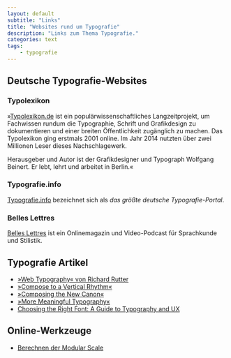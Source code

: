 ```yaml
---
layout: default
subtitle: "Links"
title: "Websites rund um Typografie"
description: "Links zum Thema Typografie."
categories: text
tags:
    - typografie
---
```

## Deutsche Typografie-Websites

### Typolexikon

»[Typolexikon.de][4] ist ein popu­lär­wis­sen­schaft­li­ches Lang­zeit­pro­jekt, um Fach­wis­sen rundum die Typo­gra­phie, Schrift und Grafikdesign zu dokumentieren und einer brei­ten Öffent­lich­keit zugäng­lich zu machen. Das Typolexikon ging erstmals 2001 online. Im Jahr 2014 nutzten über zwei Millionen Leser dieses Nachschlagewerk.

Herausgeber und Autor ist der Grafikdesigner und Typograph Wolfgang Beinert. Er lebt, lehrt und arbeitet in Berlin.«


### Typografie.info

[Typografie.info][5] bezeichnet sich als *das größte deutsche Typografie-Portal*.


### Belles Lettres

[Belles Lettres][1] ist ein Onlinemagazin und Video-Pod­cast für Sprach­kunde und Sti­li­stik.



## Typografie Artikel

- [»Web Typography«  von Richard Rutter](http://webtypography.net/)
- [»Compose to a Vertical Rhythm«](http://24ways.org/2006/compose-to-a-vertical-rhythm/)
- [»Composing the New Canon«](http://24ways.org/2011/composing-the-new-canon)
- [»More Meaningful Typography«](http://alistapart.com/article/more-meaningful-typography)
- [Choosing the Right Font: A Guide to Typography and UX](http://www.usertesting.com/blog/2014/08/06/choosing-the-right-font-a-guide-to-typography-and-user-experience/)



## Online-Werkzeuge

- [Berechnen der Modular Scale](http://modularscale.com/)







 [1]: http://www.belleslettres.eu
 [2]: #
 [3]: #
 [4]: http://www.typolexikon.de/
 [5]: http://www.typografie.info/
 [6]: #
 [7]: #
 [8]: #
 [9]: #
 [10]: #